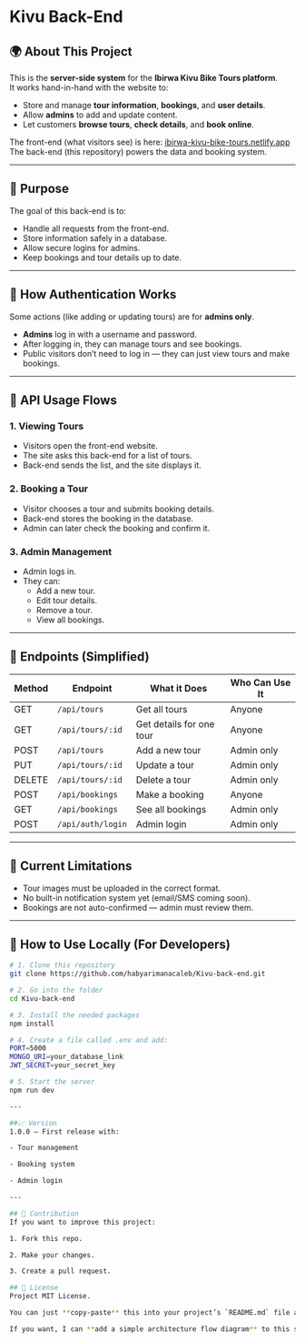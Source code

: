 # Kivu Back-End

## 🌍 About This Project
This is the **server-side system** for the **Ibirwa Kivu Bike Tours platform**.  
It works hand-in-hand with the website to:
- Store and manage **tour information**, **bookings**, and **user details**.
- Allow **admins** to add and update content.
- Let customers **browse tours**, **check details**, and **book online**.

The front-end (what visitors see) is here: [ibirwa-kivu-bike-tours.netlify.app](https://ibirwa-kivu-bike-tours.netlify.app/)  
The back-end (this repository) powers the data and booking system.

---

## 🎯 Purpose
The goal of this back-end is to:
- Handle all requests from the front-end.
- Store information safely in a database.
- Allow secure logins for admins.
- Keep bookings and tour details up to date.

---

## 🔑 How Authentication Works
Some actions (like adding or updating tours) are for **admins only**.  
- **Admins** log in with a username and password.
- After logging in, they can manage tours and see bookings.
- Public visitors don’t need to log in — they can just view tours and make bookings.

---

## 🔗 API Usage Flows

### **1. Viewing Tours**
- Visitors open the front-end website.
- The site asks this back-end for a list of tours.
- Back-end sends the list, and the site displays it.

### **2. Booking a Tour**
- Visitor chooses a tour and submits booking details.
- Back-end stores the booking in the database.
- Admin can later check the booking and confirm it.

### **3. Admin Management**
- Admin logs in.
- They can:
  - Add a new tour.
  - Edit tour details.
  - Remove a tour.
  - View all bookings.

---

## 📍 Endpoints (Simplified)

| Method | Endpoint | What it Does | Who Can Use It |
|--------|----------|--------------|----------------|
| GET    | `/api/tours` | Get all tours | Anyone |
| GET    | `/api/tours/:id` | Get details for one tour | Anyone |
| POST   | `/api/tours` | Add a new tour | Admin only |
| PUT    | `/api/tours/:id` | Update a tour | Admin only |
| DELETE | `/api/tours/:id` | Delete a tour | Admin only |
| POST   | `/api/bookings` | Make a booking | Anyone |
| GET    | `/api/bookings` | See all bookings | Admin only |
| POST   | `/api/auth/login` | Admin login | Admin only |

---

## 🐞 Current Limitations
- Tour images must be uploaded in the correct format.
- No built-in notification system yet (email/SMS coming soon).
- Bookings are not auto-confirmed — admin must review them.

---

## 🚀 How to Use Locally (For Developers)
```bash
# 1. Clone this repository
git clone https://github.com/habyarimanacaleb/Kivu-back-end.git

# 2. Go into the folder
cd Kivu-back-end

# 3. Install the needed packages
npm install

# 4. Create a file called .env and add:
PORT=5000
MONGO_URI=your_database_link
JWT_SECRET=your_secret_key

# 5. Start the server
npm run dev

---

##📈 Version
1.0.0 – First release with:

- Tour management

- Booking system

- Admin login

---

## 🤝 Contribution
If you want to improve this project:

1. Fork this repo.

2. Make your changes.

3. Create a pull request.

## 📜 License
Project MIT License.

You can just **copy-paste** this into your project’s `README.md` file and commit it to GitHub.  

If you want, I can **add a simple architecture flow diagram** to this so visitors see exactly how your front-end and back-end connect. That would make it even more attractive.



